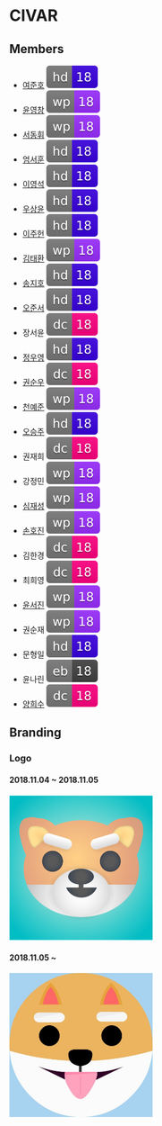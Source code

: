 # CIVAR

## Members

- [여준호](https://github.com/junhoyeo) ![hd18](./images/badges/18hd.svg)
- [윤영창](https://github.com/YunYeongChang) ![wp18](./images/badges/18wp.svg)
- [서동휘](https://github.com/suhdonghwi) ![wp18](./images/badges/18wp.svg)
- [엄서훈](https://github.com/uhmtoto) ![hd18](./images/badges/18hd.svg)
- [이영석](https://github.com/youngsouk) ![hd18](./images/badges/18hd.svg)
- [우상윤](https://github.com/SYWoo2003) ![hd18](./images/badges/18hd.svg)
- [이주헌](https://github.com/dlwngjs) ![hd18](./images/badges/18hd.svg)
- [김태환](https://github.com/ted1006) ![wp18](./images/badges/18wp.svg)
- [송지호](https://github.com/Harugatto) ![hd18](./images/badges/18hd.svg)
- [오준서](https://github.com/hunsol03) ![hd18](./images/badges/18hd.svg)
- 장서윤 ![dc18](./images/badges/18dc.svg)
- [정우영](https://github.com/hellofriends-GH) ![hd18](./images/badges/18hd.svg)
- [권순우](https://github.com/soonzaaaa) ![dc18](./images/badges/18dc.svg)
- [천예준](https://github.com/yejunwp) ![wp18](./images/badges/18wp.svg)
- [오승주](https://github.com/ohboksa) ![hd18](./images/badges/18hd.svg)
- 권재희 ![dc18](./images/badges/18dc.svg)
- 강정민 ![wp18](./images/badges/18wp.svg)
- [심재성](https://github.com/Jaeseong-CS) ![wp18](./images/badges/18wp.svg)
- [손호진](https://github.com/Son-Hojin) ![wp18](./images/badges/18wp.svg)
- 김한경 ![dc18](./images/badges/18dc.svg)
- 최희영 ![dc18](./images/badges/18dc.svg)
- [윤서진](https://github.com/SJ4U) ![wp18](./images/badges/18wp.svg)
- 권순재 ![wp18](./images/badges/18wp.svg)
- 문형일 ![hd18](./images/badges/18hd.svg)
- 윤나린 ![eb18](./images/badges/18eb.svg)
- [양희수](https://github.com/NeboByeoli) ![dc18](./images/badges/18dc.svg)

## Branding

### Logo

#### 2018.11.04 ~ 2018.11.05
<img src="./images/design/logo/20181104/logo.png" width=256>

#### 2018.11.05 ~ 
<img src="./images/design/logo/20181105/logo.jpeg" width=256>
